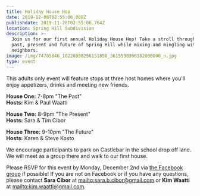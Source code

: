 ```yaml
---
title: Holiday House Hop
date: 2019-12-08T02:55:06.000Z
publishdate: 2019-11-26T02:55:06.764Z
location: Spring Hill Subdivision
description: >-
  Join us for our first annual Holiday House Hop! Take a stroll through the
  past, present and future of Spring Hill while mixing and mingling with
  neighbors. 
image: /img/74785846_10220898256151858_3615538366382080000_n.jpg
type: event
---
```

This adults only event will feature stops at three host homes where you'll enjoy appetizers, drinks and meeting new friends. 

**House One:** 7-8pm "The Past"\
**Hosts:** Kim & Paul Waatti

**House Two:** 8-9pm "The Present"\
**Hosts:** Sara & Tim Cibor

**House Three:** 9-10pm "The Future"\
**Hosts:** Karen & Steve Kosto

We encourage participants to park on Castlebar in the school drop off lane. We will meet as a group there and walk to our first house. 

Please RSVP for this event by Monday, December 2nd via [the Facebook group](https://www.facebook.com/groups/SpringHillSub) if possible! If you are not on Facebook or if you have any questions, please contact **Sara Cibor** at <mailto:sara.b.cibor@gmail.com> or **Kim Waatti** at <mailto:kim.waatti@gmail.com>.
